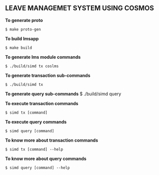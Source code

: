 ## LEAVE MANAGEMET SYSTEM USING COSMOS ##




**To generate proto**

    $ make proto-gen

**To build lmsapp**

    $ make build

**To generate lms module commands**

    $ ./build/simd tx coslms

**To  generate transaction sub-commands**
   
    $ ./build/simd tx

**To generate query sub-commands**
    $ ./build/simd query

**To execute transaction commands**
    
    $ simd tx [command]

**To execute query commands**
   
    $ simd query [command]

**To know more about transaction commands**
   
    $ simd tx [command] --help

**To know more about query commands**
   
   
   
    $ simd query [command] --help





